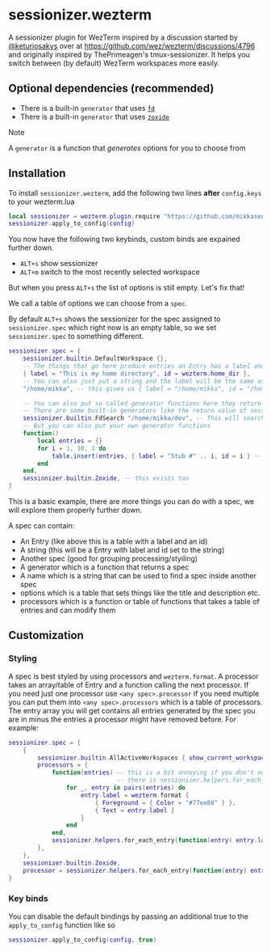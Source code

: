 # sessionizer.wezterm
A sessionizer plugin for WezTerm inspired by a discussion started by [@keturiosakys](https://github.com/keturiosakys) over at https://github.com/wez/wezterm/discussions/4796 and originally inspired by ThePrimeagen's tmux-sessionizer. It helps you switch between (by default) WezTerm workspaces more easily.

## Optional dependencies (recommended)
* There is a built-in `generator` that uses [`fd`](https://github.com/sharkdp/fd)
* There is a built-in `generator` that uses [`zoxide`]([zoxide](https://github.com/ajeetdsouza/zoxide))

> [!NOTE]
> A `generator` is a function that _generates_ options for you to choose from

## Installation
To install `sessionizer.wezterm`, add the following two lines __after__ `config.keys` to your wezterm.lua
```lua
local sessionizer = wezterm.plugin.require "https://github.com/mikkasendke/sessionizer.wezterm"
sessionizer.apply_to_config(config)
```
You now have the following two keybinds, custom binds are expained further down.
 * `ALT+s` show sessionizer
 * `ALT+m` switch to the most recently selected workspace

But when you press `ALT+s` the list of options is still empty. Let's fix that!

We call a table of options we can choose from a `spec`.

By default `ALT+s` shows the sessionizer for the spec assigned to `sessionizer.spec` which right now is an empty table, so we set `sessionizer.spec` to something different.
```lua
sessionizer.spec = {
    sessionizer.builtin.DefaultWorkspace {},
    -- The things that go here produce entries an Entry has a label and an id, by default the id is assumed to be a path.
    { label = "This is my home directory", id = wezterm.home_dir },
    -- You can also just put a string and the label will be the same as the path.
    "/home/mikka", -- this gives us { label = "/home/mikka", id = "/home/mikka" }

    -- You can also put so called generator functions here they return a table of entries
    -- There are some built-in generators like the return value of sessionizer.FdSearch
    sessionizer.builtin.FdSearch "/home/mikka/dev", -- This will search for git repositories in the specified directory
    -- But you can also put your own generator functions
    function()
        local entries = {}
        for i = 1, 10, 1 do
            table.insert(entries, { label = "Stub #" .. i, id = i } -- Note that i as the path for the workspace won't work 
        end
    end,
    sessionizer.builtin.Zoxide, -- this exists too
}
```
This is a basic example, there are more things you can do with a spec, we will explore them properly further down.

A spec can contain:
* An Entry (like above this is a table with a label and an id)
* A string (this will be a Entry with label and id set to the string)
* Another spec (good for grouping processing/styiling)
* A generator which is a function that returns a spec
* A name which is a string that can be used to find a spec inside another spec
* options which is a table that sets things like the title and description etc.
* processors which is a function or table of functions that takes a table of entries and can modify them

## Customization
### Styling
A spec is best styled by using processors and `wezterm.format`. A processor takes an array/table of Entry and a function calling the next processor.
If you need just one processor use `<any spec>.processor` if you need multiple you can put them into `<any spec>.processors` which is a table of processors.
The entry array you will get contains all entries generated by the spec you are in minus the entries a processor might have removed before.
For example:

```lua
sessionizer.spec = {
    {
        sessionizer.builtin.AllActiveWorkspaces { show_current_workspace = true, show_default_workspace = false, },
        processors = {
            function(entries) -- this is a bit annoying if you don't need the context of other entries so just
                              -- there is sessionizer.helpers.for_each_entry which is shown below
                for _, entry in pairs(entries) do
                    entry.label = wezterm.format {
                        { Foreground = { Color = "#77ee88" } },
                        { Text = entry.label }
                    }
                end
            end,
            sessionizer.helpers.for_each_entry(function(entry) entry.label = "active: " .. entry.label end),
        },
    },
    sessionizer.builtin.Zoxide,
    processor = sessionizer.helpers.for_each_entry(function(entry) entry.label = entry.label:gsub(wezterm.home_dir, "~") end)
}
```
### Key binds
You can disable the default bindings by passing an additional true to the `apply_to_config` function like so
```lua
sessionizer.apply_to_config(config, true)
```
